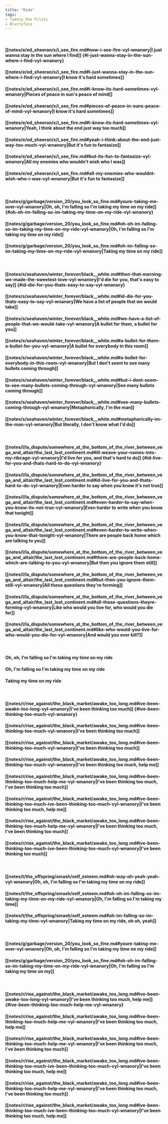 ```yaml
---
title: "Ride"
tags:
- Twenty One Pilots
- Blurryface
---
```

&nbsp;
#### [[notes/e/ed_sheeran/x/i_see_fire.md#now-i-see-fire-vyl-wnanory|I just wanna stay in the sun where I find]] {#i-just-wanna-stay-in-the-sun-where-i-find-vyl-wnanory}
#### [[notes/e/ed_sheeran/x/i_see_fire.md#i-just-wanna-stay-in-the-sun-where-i-find-vyl-wnanory|I know it's hard sometimes]]
#### [[notes/e/ed_sheeran/x/i_see_fire.md#i-know-its-hard-sometimes-vyl-wnanory|Pieces of peace in sun's peace of mind]]
#### [[notes/e/ed_sheeran/x/i_see_fire.md#pieces-of-peace-in-suns-peace-of-mind-vyl-wnanory|I know it's hard sometimes]]
#### [[notes/e/ed_sheeran/x/i_see_fire.md#i-know-its-hard-sometimes-vyl-wnanory|Yeah, I think about the end just way too much]]
#### [[notes/e/ed_sheeran/x/i_see_fire.md#yeah-i-think-about-the-end-just-way-too-much-vyl-wnanory|But it's fun to fantasize]]
#### [[notes/e/ed_sheeran/x/i_see_fire.md#but-its-fun-to-fantasize-vyl-wnanory|All my enemies who wouldn't wish who I was]]
#### [[notes/e/ed_sheeran/x/i_see_fire.md#all-my-enemies-who-wouldnt-wish-who-i-was-vyl-wnanory|But it's fun to fantasize]]
&nbsp;
#### [[notes/g/garbage/version_20/you_look_so_fine.md#youre-taking-me-over-vyl-wnanory|Oh, oh, I'm falling so I'm taking my time on my ride]] {#oh-oh-im-falling-so-im-taking-my-time-on-my-ride-vyl-wnanory}
#### [[notes/g/garbage/version_20/you_look_so_fine.md#oh-oh-im-falling-so-im-taking-my-time-on-my-ride-vyl-wnanory|Oh, I'm falling so I'm taking my time on my ride]]
#### [[notes/g/garbage/version_20/you_look_so_fine.md#oh-im-falling-so-im-taking-my-time-on-my-ride-vyl-wnanory|Taking my time on my ride]]
&nbsp;
#### [[notes/s/seahaven/winter_forever/black__white.md#then-that-morning-we-made-the-sweetest-love-vyl-wnanory|I'd die for you, that's easy to say]] {#id-die-for-you-thats-easy-to-say-vyl-wnanory}
#### [[notes/s/seahaven/winter_forever/black__white.md#id-die-for-you-thats-easy-to-say-vyl-wnanory|We have a list of people that we would take]]
#### [[notes/s/seahaven/winter_forever/black__white.md#we-have-a-list-of-people-that-we-would-take-vyl-wnanory|A bullet for them, a bullet for you]]
#### [[notes/s/seahaven/winter_forever/black__white.md#a-bullet-for-them-a-bullet-for-you-vyl-wnanory|A bullet for everybody in this room]]
#### [[notes/s/seahaven/winter_forever/black__white.md#a-bullet-for-everybody-in-this-room-vyl-wnanory|But I don't seem to see many bullets coming through]]
#### [[notes/s/seahaven/winter_forever/black__white.md#but-i-dont-seem-to-see-many-bullets-coming-through-vyl-wnanory|See many bullets coming through]]
#### [[notes/s/seahaven/winter_forever/black__white.md#see-many-bullets-coming-through-vyl-wnanory|Metaphorically, I'm the man]]
#### [[notes/s/seahaven/winter_forever/black__white.md#metaphorically-im-the-man-vyl-wnanory|But literally, I don't know what I'd do]]
&nbsp;
#### [[notes/l/la_dispute/somewhere_at_the_bottom_of_the_river_between_vega_and_altair/the_last_lost_continent.md#ill-weave-your-names-into-my-ribcage-vyl-wnanory|I'd live for you, and that's hard to do]] {#id-live-for-you-and-thats-hard-to-do-vyl-wnanory}
#### [[notes/l/la_dispute/somewhere_at_the_bottom_of_the_river_between_vega_and_altair/the_last_lost_continent.md#id-live-for-you-and-thats-hard-to-do-vyl-wnanory|Even harder to say when you know it's not true]]
#### [[notes/l/la_dispute/somewhere_at_the_bottom_of_the_river_between_vega_and_altair/the_last_lost_continent.md#even-harder-to-say-when-you-know-its-not-true-vyl-wnanory|Even harder to write when you know that tonight]]
#### [[notes/l/la_dispute/somewhere_at_the_bottom_of_the_river_between_vega_and_altair/the_last_lost_continent.md#even-harder-to-write-when-you-know-that-tonight-vyl-wnanory|There are people back home which are talking to you]]
#### [[notes/l/la_dispute/somewhere_at_the_bottom_of_the_river_between_vega_and_altair/the_last_lost_continent.md#there-are-people-back-home-which-are-talking-to-you-vyl-wnanory|But then you ignore them still]]
#### [[notes/l/la_dispute/somewhere_at_the_bottom_of_the_river_between_vega_and_altair/the_last_lost_continent.md#but-then-you-ignore-them-still-vyl-wnanory|All these questions they're forming]]
#### [[notes/l/la_dispute/somewhere_at_the_bottom_of_the_river_between_vega_and_altair/the_last_lost_continent.md#all-these-questions-theyre-forming-vyl-wnanory|Like who would you live for, who would you die for]]
#### [[notes/l/la_dispute/somewhere_at_the_bottom_of_the_river_between_vega_and_altair/the_last_lost_continent.md#like-who-would-you-live-for-who-would-you-die-for-vyl-wnanory|And would you ever kill?]]
&nbsp;
#### Oh, oh, I'm falling so I'm taking my time on my ride
#### Oh, I'm falling so I'm taking my time on my ride
#### Taking my time on my ride
&nbsp;
#### [[notes/r/rise_against/the_black_market/awake_too_long.md#ive-been-awake-too-long-vyl-wnanory|I've been thinking too much]] {#ive-been-thinking-too-much-vyl-wnanory}
#### [[notes/r/rise_against/the_black_market/awake_too_long.md#ive-been-thinking-too-much-vyl-wnanory|I've been thinking too much]]
#### [[notes/r/rise_against/the_black_market/awake_too_long.md#ive-been-thinking-too-much-vyl-wnanory|I've been thinking too much]]
#### [[notes/r/rise_against/the_black_market/awake_too_long.md#ive-been-thinking-too-much-vyl-wnanory|I've been thinking too much, help me]]
#### [[notes/r/rise_against/the_black_market/awake_too_long.md#ive-been-thinking-too-much-help-me-vyl-wnanory|I've been thinking too much, I've been thinking too much]]
#### [[notes/r/rise_against/the_black_market/awake_too_long.md#ive-been-thinking-too-much-ive-been-thinking-too-much-vyl-wnanory|I've been thinking too much, help me]]
#### [[notes/r/rise_against/the_black_market/awake_too_long.md#ive-been-thinking-too-much-help-me-vyl-wnanory|I've been thinking too much, I've been thinking too much]]
#### [[notes/r/rise_against/the_black_market/awake_too_long.md#ive-been-thinking-too-much-ive-been-thinking-too-much-vyl-wnanory|I've been thinking too much]]
&nbsp;
#### [[notes/t/the_offspring/smash/self_esteem.md#oh-way-oh-yeah-yeah-vyl-wnanory|Oh, oh, I'm falling so I'm taking my time on my ride]]
#### [[notes/t/the_offspring/smash/self_esteem.md#oh-oh-im-falling-so-im-taking-my-time-on-my-ride-vyl-wnanory|Oh, I'm falling so I'm taking my time]]
#### [[notes/t/the_offspring/smash/self_esteem.md#oh-im-falling-so-im-taking-my-time-vyl-wnanory|Taking my time on my ride, oh oh, yeah]]
&nbsp;
#### [[notes/g/garbage/version_20/you_look_so_fine.md#youre-taking-me-over-vyl-wnanory|Oh, oh, I'm falling so I'm taking my time on my ride]]
#### [[notes/g/garbage/version_20/you_look_so_fine.md#oh-oh-im-falling-so-im-taking-my-time-on-my-ride-vyl-wnanory|Oh, I'm falling so I'm taking my time on my]]
&nbsp;
#### [[notes/r/rise_against/the_black_market/awake_too_long.md#ive-been-awake-too-long-vyl-wnanory|I've been thinking too much, help me]] {#ive-been-thinking-too-much-help-me-vyl-wnanory}
#### [[notes/r/rise_against/the_black_market/awake_too_long.md#ive-been-thinking-too-much-help-me-vyl-wnanory|I've been thinking too much, help me]]
#### [[notes/r/rise_against/the_black_market/awake_too_long.md#ive-been-thinking-too-much-help-me-vyl-wnanory|I've been thinking too much, I've been thinking too much]]
#### [[notes/r/rise_against/the_black_market/awake_too_long.md#ive-been-thinking-too-much-ive-been-thinking-too-much-vyl-wnanory|I've been thinking too much, help me]]
#### [[notes/r/rise_against/the_black_market/awake_too_long.md#ive-been-thinking-too-much-help-me-vyl-wnanory|I've been thinking too much, I've been thinking too much]]
#### [[notes/r/rise_against/the_black_market/awake_too_long.md#ive-been-thinking-too-much-ive-been-thinking-too-much-vyl-wnanory|I've been thinking too much, help me]]
